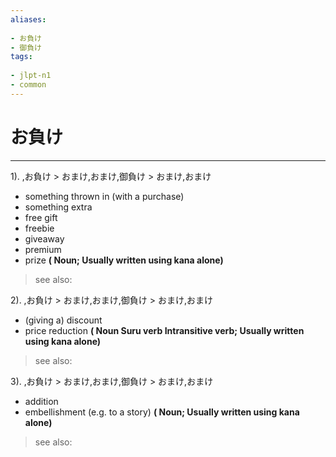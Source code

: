 ```yaml
---
aliases:
    
- お負け
- 御負け
tags:
    
- jlpt-n1
- common
---
```


# お負け
---
1).
,お負け > おまけ,おまけ,御負け > おまけ,おまけ

- something thrown in (with a purchase)
- something extra
- free gift
- freebie
- giveaway
- premium
- prize
**( Noun; Usually written using kana alone)**
> see also: 
            
2).
,お負け > おまけ,おまけ,御負け > おまけ,おまけ

- (giving a) discount
- price reduction
**( Noun Suru verb Intransitive verb; Usually written using kana alone)**
> see also: 
            
3).
,お負け > おまけ,おまけ,御負け > おまけ,おまけ

- addition
- embellishment (e.g. to a story)
**( Noun; Usually written using kana alone)**
> see also: 
            